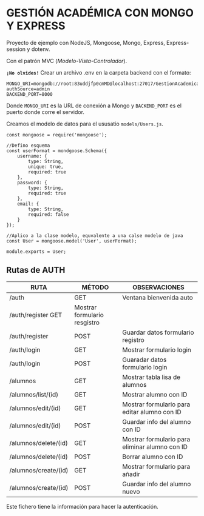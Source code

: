 # GESTIÓN ACADÉMICA CON MONGO Y EXPRESS

Proyecto de ejemplo con NodeJS, Mongoose, Mongo, Express, Express-session y dotenv.

Con el patrón MVC (_Modelo-Vista-Controlador_).

**`¡No olvides!`** Crear un archivo .env en la carpeta backend con el formato:

```
MONGO_URI=mongodb://root:83uddjfp0cmMD@localhost:27017/GestionAcademica?authSource=admin
BACKEND_PORT=8000
```

Donde `MONGO_URI` es la URL de conexión a Mongo y `BACKEND_PORT` es el puerto donde corre el servidor.

Creamos el modelo de datos para el ususatio `models/Users.js`.

```
const mongoose = require('mongoose');

//Defino esquema
const userFormat = mondgoose.Schema({
    username: { 
        type: String, 
        unique: true, 
        required: true 
    },
    password: { 
        type: String, 
        required: true 
    },
    email: {
        type: String,
        required: false
    }
});

//Aplico a la clase modelo, equvalente a una calse modelo de java
const User = mongoose.model('User', userFormat);

module.exports = User;
```

## Rutas de AUTH

RUTA | MÉTODO | OBSERVACIONES
-----|--------|--------------
/auth | GET | Ventana bienvenida auto
/auth/register GET | Mostrar formulario resgistro
/auth/register | POST | Guardar datos formulario registro
/auth/login | GET   | Mostrar formulario login
/auth/login |POST   |   Guaradar datos formulario login
/alumnos | GET | Mostrar tabla lisa de alumnos
/alumnos/list/(id) | GET | Mostrar alumno con ID
/alumnos/edit/(id) | GET | Mostrar formulario para editar alumno con ID
/alumnos/edit/(id) | POST | Guardar info del alumno con ID
/alumnos/delete/(id) | GET | Mostrar formulario para eliminar alumno con ID
/alumnos/delete/(id) | POST | Borrar alumno con ID
/alumnos/create/(id) | GET | Mostrar formulario para añadir
/alumnos/create/(id) | POST | Guardar info del alumno nuevo

Este fichero tiene la información para hacer la autenticación.